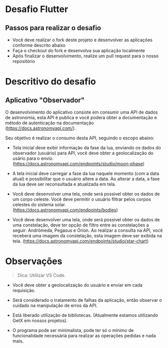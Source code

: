 # Desafio Flutter

## Passos para realizar o desafio

- Você deve realizar o fork deste projeto e desenvolver as aplicações conforme descrito abaixo
- Faça o checkout do fork e desenvolva sua aplicação localmente
- Após finalizar o desenvolvimento, realize um pull request para o nosso repositório

# Descritivo do desafio

## Aplicativo "Observador"

O desenvolvimento do aplicativo consiste em consumir uma API de dados de astronomia, esta API é publica e você podera obter a documentação e método de autenticação na documentação (https://docs.astronomyapi.com/).

Seu objetivo é realizar o consumo desta API, seguindo o escopo abaixo:

- Tela inicial deve exibir informação da fase da lua, enviando os dados do observador (usuário) para API, você deve obter a geolocalização do usário para o envio. (https://docs.astronomyapi.com/endpoints/studio/moon-phase)

- A tela inicial deve carregar a fase da lua naquele momento (com a data atual) e possibilitar que o usuário altere a data. Ao alterar a data, a fase da lua deve ser reconsultada e atualizada em tela.

- Você deve desenvolver uma tela, onde será possivel obter os dados de um corpo celeste. Você deve permitir o usuário filtrar pelos corpos celestes do sistema solar. (https://docs.astronomyapi.com/endpoints/bodies)

- Você deve desenvolver uma tela, onde será possivel obter os dados de uma constelação, deve ter opção de filtro entre as constelações a seguir: Andrômeda, Pegasus e Órion. Ao realizar a consulta na API, você receberá uma imagem da constelação, esta imagem deve ser exibida na tela. (https://docs.astronomyapi.com/endpoints/studio/star-chart)


# Observações
> Dica: Utililzar VS Code.

- Você deve obter a geolocalização do usuário e enviar em cada requisição.

- Será considerado o tratamento de falhas da aplicação, então observar o cuidado na manipulação de erros da API.

- Está liberado utilização de bibliotecas. (Atualmente estamos utilizando GetX em nossos projetos).

- O programa pode ser minimalista, pode ter só o mínimo de funcionalidade necessária para realizar as operações pedidas e nada mais.
